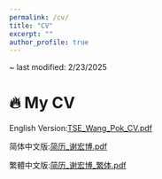 ```yaml
---
permalink: /cv/
title: "CV"
excerpt: ""
author_profile: true
---
```


~ last modified: 2/23/2025

# 🔥 My CV
English Version:[TSE_Wang_Pok_CV.pdf](https://github.com/user-attachments/files/18929349/TSE_Wang_Pok_CV.pdf)

简体中文版:[简历_谢宏博.pdf](https://github.com/user-attachments/files/18929351/_.pdf)

繁體中文版:[简历_谢宏博_繁体.pdf](https://github.com/user-attachments/files/18929354/_._.pdf)


